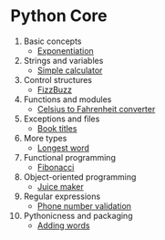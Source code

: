 # Python Core

1. Basic concepts
	- [Exponentiation](https://github.com/HenestrosaConH/sololearn/tree/main/Python%20Core/1.%20Basic%20concepts/Code%20project)
2. Strings and variables
	- [Simple calculator](https://github.com/HenestrosaConH/sololearn/tree/main/Python%20Core/2.%20Strings%20and%20variables/Code%20project)
3. Control structures
	- [FizzBuzz](https://github.com/HenestrosaConH/sololearn/tree/main/Python%20Core/3.%20Control%20structures/Code%20project)
4. Functions and modules
	- [Celsius to Fahrenheit converter](https://github.com/HenestrosaConH/sololearn/tree/main/Python/4.%20Functions%20and%20modules/Code%20project)
5. Exceptions and files
	- [Book titles](https://github.com/HenestrosaConH/sololearn/tree/main/Python%20Core/5.%20Exceptions%20and%20files/Code%20project)
6. More types
	- [Longest word](https://github.com/HenestrosaConH/sololearn/tree/main/Python%20Core/6.%20More%20types/Code%20project)
7. Functional programming
	- [Fibonacci](https://github.com/HenestrosaConH/sololearn/tree/main/Python%20Core/7.%20Functional%20programming/Code%20project)
8. Object-oriented programming
	- [Juice maker](https://github.com/HenestrosaConH/sololearn/tree/main/Python%20Core/8.%20Object-oriented%20programming/Code%20project)
9. Regular expressions 
	- [Phone number validation](https://github.com/HenestrosaConH/sololearn/tree/main/Python%20Core/9.%20Regular%20expressions/Code%20project)
10. Pythonicness and packaging
	- [Adding words](https://github.com/HenestrosaConH/sololearn/tree/main/Python%20Core/10.%20Pythonicness%20and%20packaging/Code%20project)